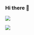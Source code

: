 ### Hi there 👋

<!--
**jcsora/jcsora** is a ✨ _special_ ✨ repository because its `README.md` (this file) appears on your GitHub profile.

Here are some ideas to get you started:

- 🔭 I’m currently working on ...
- 🌱 I’m currently learning ...
- 👯 I’m looking to collaborate on ...
- 🤔 I’m looking for help with ...
- 💬 Ask me about ...
- 📫 How to reach me: ...
- 😄 Pronouns: ...
- ⚡ Fun fact: ...
-->

![](https://github-readme-stats.vercel.app/api?username=jcsora&count_private=true&show_icons=true&theme=vue)

![](https://github-readme-stats.vercel.app/api/top-langs/?username=jcsora&theme=vue)
